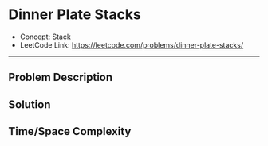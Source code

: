 # Dinner Plate Stacks

- Concept: Stack
- LeetCode Link: https://leetcode.com/problems/dinner-plate-stacks/

---

## Problem Description

## Solution

## Time/Space Complexity

